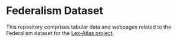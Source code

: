 # Federalism Dataset
This repository comprises tabular data and webpages related to the Federalism dataset for the [Lex-Atlas project](https://lexatlas-c19.org/).